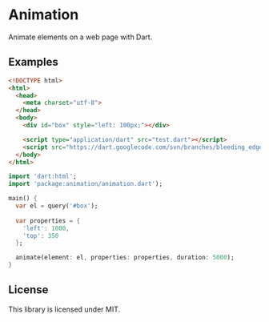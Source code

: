 Animation
==

Animate elements on a web page with Dart.

## Examples

```html
<!DOCTYPE html>
<html>
  <head>
    <meta charset="utf-8">
  </head>
  <body>
    <div id="box" style="left: 100px;"></div>

    <script type="application/dart" src="test.dart"></script>
    <script src="https://dart.googlecode.com/svn/branches/bleeding_edge/dart/client/dart.js"></script>
  </body>
</html>
```

```dart
import 'dart:html';
import 'package:animation/animation.dart');

main() {
  var el = query('#box');
  
  var properties = {
    'left': 1000,
    'top': 350
  };

  animate(element: el, properties: properties, duration: 5000);
}
```

## License
This library is licensed under MIT.